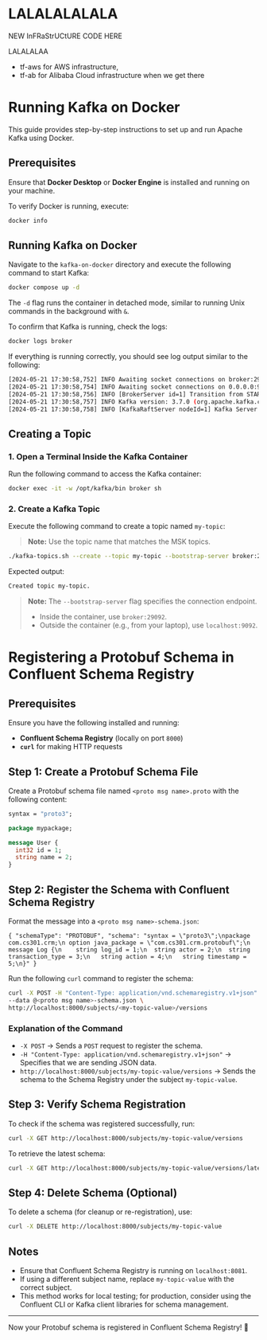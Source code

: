 # LALALALALALA

NEW InFRaStrUCtURE CODE HERE

LALALALAA

- tf-aws for AWS infrastructure,
- tf-ab for Alibaba Cloud infrastructure when we get there


# Running Kafka on Docker

This guide provides step-by-step instructions to set up and run Apache Kafka using Docker.

## Prerequisites

Ensure that **Docker Desktop** or **Docker Engine** is installed and running on your machine.

To verify Docker is running, execute:

```sh
docker info
```

## Running Kafka on Docker

Navigate to the `kafka-on-docker` directory and execute the following command to start Kafka:

```sh
docker compose up -d
```

The `-d` flag runs the container in detached mode, similar to running Unix commands in the background with `&`.

To confirm that Kafka is running, check the logs:

```sh
docker logs broker
```

If everything is running correctly, you should see log output similar to the following:

```sh
[2024-05-21 17:30:58,752] INFO Awaiting socket connections on broker:29092. (kafka.network.DataPlaneAcceptor)
[2024-05-21 17:30:58,754] INFO Awaiting socket connections on 0.0.0.0:9092. (kafka.network.DataPlaneAcceptor)
[2024-05-21 17:30:58,756] INFO [BrokerServer id=1] Transition from STARTING to STARTED (kafka.server.BrokerServer)
[2024-05-21 17:30:58,757] INFO Kafka version: 3.7.0 (org.apache.kafka.common.utils.AppInfoParser)
[2024-05-21 17:30:58,758] INFO [KafkaRaftServer nodeId=1] Kafka Server started (kafka.server.KafkaRaftServer)
```

## Creating a Topic 

### 1. Open a Terminal Inside the Kafka Container

Run the following command to access the Kafka container:

```sh
docker exec -it -w /opt/kafka/bin broker sh
```

### 2. Create a Kafka Topic

Execute the following command to create a topic named `my-topic`:
> **Note:** Use the topic name that matches the MSK topics.

```sh
./kafka-topics.sh --create --topic my-topic --bootstrap-server broker:29092
```

Expected output:

```sh
Created topic my-topic.
```

> **Note:** The `--bootstrap-server` flag specifies the connection endpoint.
> - Inside the container, use `broker:29092`.
> - Outside the container (e.g., from your laptop), use `localhost:9092`.

# Registering a Protobuf Schema in Confluent Schema Registry

## Prerequisites
Ensure you have the following installed and running:
- **Confluent Schema Registry** (locally on port `8000`)
- **`curl`** for making HTTP requests

## Step 1: Create a Protobuf Schema File
Create a Protobuf schema file named `<proto msg name>.proto` with the following content:

```proto
syntax = "proto3";

package mypackage;

message User {
  int32 id = 1;
  string name = 2;
}
```

## Step 2: Register the Schema with Confluent Schema Registry
Format the message into a `<proto msg name>-schema.json`:

`
{
  "schemaType": "PROTOBUF",
  "schema": "syntax = \"proto3\";\npackage com.cs301.crm;\n option java_package = \"com.cs301.crm.protobuf\";\n message Log {\n    string log_id = 1;\n  string actor = 2;\n  string transaction_type = 3;\n   string action = 4;\n   string timestamp = 5;\n}"
}
`

Run the following `curl` command to register the schema:

```sh
curl -X POST -H "Content-Type: application/vnd.schemaregistry.v1+json" \
--data @<proto msg name>-schema.json \
http://localhost:8000/subjects/<my-topic-value>/versions
```

### Explanation of the Command
- `-X POST` → Sends a `POST` request to register the schema.
- `-H "Content-Type: application/vnd.schemaregistry.v1+json"` → Specifies that we are sending JSON data.
- `http://localhost:8000/subjects/my-topic-value/versions` → Sends the schema to the Schema Registry under the subject `my-topic-value`.

## Step 3: Verify Schema Registration
To check if the schema was registered successfully, run:
```sh
curl -X GET http://localhost:8000/subjects/my-topic-value/versions
```

To retrieve the latest schema:
```sh
curl -X GET http://localhost:8000/subjects/my-topic-value/versions/latest
```

## Step 4: Delete Schema (Optional)
To delete a schema (for cleanup or re-registration), use:
```sh
curl -X DELETE http://localhost:8000/subjects/my-topic-value
```

## Notes
- Ensure that Confluent Schema Registry is running on `localhost:8081`.
- If using a different subject name, replace `my-topic-value` with the correct subject.
- This method works for local testing; for production, consider using the Confluent CLI or Kafka client libraries for schema management.

---
Now your Protobuf schema is registered in Confluent Schema Registry! 🚀


